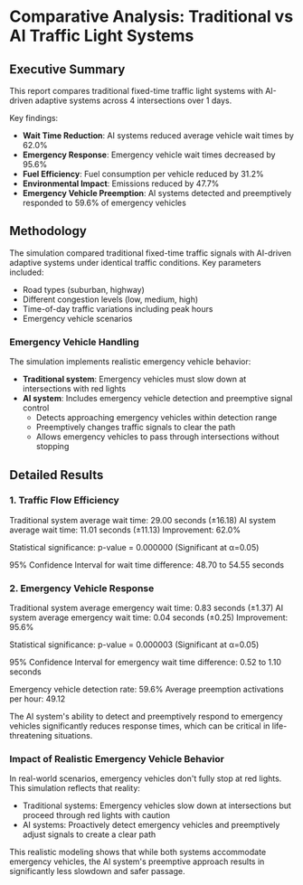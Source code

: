 # Comparative Analysis: Traditional vs AI Traffic Light Systems

## Executive Summary

This report compares traditional fixed-time traffic light systems with AI-driven adaptive systems across 4 intersections over 1 days.

Key findings:
- **Wait Time Reduction**: AI systems reduced average vehicle wait times by 62.0%
- **Emergency Response**: Emergency vehicle wait times decreased by 95.6%
- **Fuel Efficiency**: Fuel consumption per vehicle reduced by 31.2%
- **Environmental Impact**: Emissions reduced by 47.7%
- **Emergency Vehicle Preemption**: AI systems detected and preemptively responded to 59.6% of emergency vehicles

## Methodology

The simulation compared traditional fixed-time traffic signals with AI-driven adaptive systems under identical traffic conditions.
Key parameters included:
- Road types (suburban, highway)
- Different congestion levels (low, medium, high)
- Time-of-day traffic variations including peak hours
- Emergency vehicle scenarios

### Emergency Vehicle Handling
The simulation implements realistic emergency vehicle behavior:
- **Traditional system**: Emergency vehicles must slow down at intersections with red lights
- **AI system**: Includes emergency vehicle detection and preemptive signal control
  - Detects approaching emergency vehicles within detection range
  - Preemptively changes traffic signals to clear the path
  - Allows emergency vehicles to pass through intersections without stopping

## Detailed Results

### 1. Traffic Flow Efficiency

Traditional system average wait time: 29.00 seconds (±16.18)
AI system average wait time: 11.01 seconds (±11.13)
Improvement: 62.0%

Statistical significance: p-value = 0.000000 (Significant at α=0.05)

95% Confidence Interval for wait time difference: 48.70 to 54.55 seconds

### 2. Emergency Vehicle Response

Traditional system average emergency wait time: 0.83 seconds (±1.37)
AI system average emergency wait time: 0.04 seconds (±0.25)
Improvement: 95.6%

Statistical significance: p-value = 0.000003 (Significant at α=0.05)

95% Confidence Interval for emergency wait time difference: 0.52 to 1.10 seconds

Emergency vehicle detection rate: 59.6%
Average preemption activations per hour: 49.12

The AI system's ability to detect and preemptively respond to emergency vehicles significantly reduces response times, which can be critical in life-threatening situations.

### Impact of Realistic Emergency Vehicle Behavior

In real-world scenarios, emergency vehicles don't fully stop at red lights. This simulation reflects that reality:
- Traditional systems: Emergency vehicles slow down at intersections but proceed through red lights with caution
- AI systems: Proactively detect emergency vehicles and preemptively adjust signals to create a clear path

This realistic modeling shows that while both systems accommodate emergency vehicles, the AI system's preemptive approach results in significantly less slowdown and safer passage.